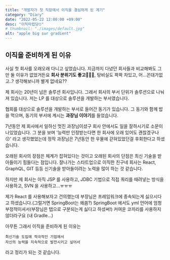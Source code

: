 ```yaml
---
title: "개발자가 첫 직장에서 이직을 결심하게 된 계기"
category: "Diary"
date: "2022-05-22 12:00:00 +09:00"
desc: "이직마렵당🙄"
# thumbnail: "./images/default.jpg"
alt: "apple big sur gradient"
---
```


## 이직을 준비하게 된 이유


사실 첫 회사를 오래오래 다니고 싶었습니다.
지금까지 다녔던 회사들과 비교해봐도 그만 둘 이유가 없었거든요
**회사 분위기도 좋고🤩🤩🤩**, 탕비실도 꽉꽉 차있고, 어...꼰대가없고..?
생각해보니까 별게 없네요??



제 회사는 20년이 넘은 솔루션 회사입니다.
그래서 회사의 부서 단위가 솔루션으로 나눠져 있습니다.
저는 LP 를 대상으로 솔루션을 개발하는 부서였습니다.



협회를 대상으로 솔루션을 개발하는 부서로 들어간 동기가 있습니다.
그 동기와 함께 밥을 먹으며, 동기의 부서에 계시는 **과장님 이야기**를 들었습니다.



7년동안 제 회사에서 일하신 멋진 과장님이셨구 회사 안에서도 일을 잘하시기로 소문이 나있었습니다.
그 분을 보며 '능력만 인정받는다면 한 회사에 오래 있어도 괜찮겠구나😗' 라고 생각했었는데
정작 과장님은 7년동안 한 우물에 갇혀있었던걸 후회한다고 하셨습니다.



오래된 회사의 장점은 체계가 잡혀있다는 것이고
오래된 회사의 단점은 최신 기술을 받아들이기 힘들다는 점입니다.
잘나가는 스타트업으로 이직한 친구네 회사는 React, GraphQL, GIT 등등
신기술을 받아들이려는 노력을 많이 하는 것 같습니다.



하지만 제 회사는 아직 JSP 를 사용하고, 
JDBC 기법으로 직접 쿼리를 때려넣는 방식을 사용하고,
SVN 을 사용하고...ㅠㅠㅠ



제가 React 를 사용해보자고 건의했는데
부장님은 프레임워크에 종속되는게 싫으시다고 하셨습니다.(그럴거면 SpringBoot는 왜씀?)
SpringBoot 에서도 
yml 언어에 엄청 부정적이셔서(부장님은 탭으로 구분되는게 싫다고 하셨써!)
커여운 코끼리를 사용하지 않더라구요 (내 Gradle...)



아무튼 그래서 이직을 준비하게 된 이유는

    최신기술 도입에 적극적인 기업에서  
    자신의 능력을 지속적으로 발전시키고 싶어서 

라고 정리가 되는 것 같습니다.


